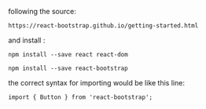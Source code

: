 following the source:

```
https://react-bootstrap.github.io/getting-started.html

```
and install :

```
npm install --save react react-dom

npm install --save react-bootstrap

```
the correct syntax for importing would be like this line:

```
import { Button } from 'react-bootstrap';

```
